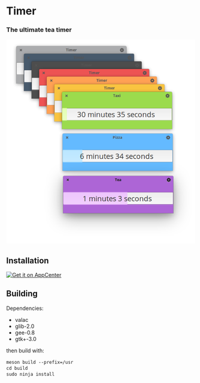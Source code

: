# Timer

### The ultimate tea timer


![screenshot](data/screenshot.png)



## Installation
[![Get it on AppCenter](https://appcenter.elementary.io/badge.svg)](https://appcenter.elementary.io/com.github.parnold-x.timer)﻿


## Building
Dependencies:
* valac
* glib-2.0
* gee-0.8
* gtk+-3.0
 
then build with:
 
```
meson build --prefix=/usr
cd build
sudo ninja install
```
